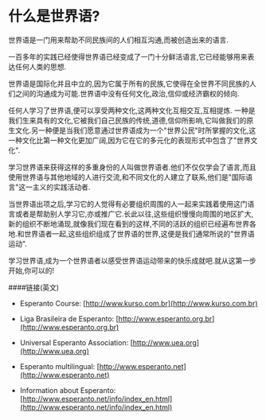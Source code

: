 ﻿什么是世界语?  
=================  
世界语是一门用来帮助不同民族间的人们相互沟通,而被创造出来的语言.  

一百多年的实践已经使得世界语已经变成了一门十分鲜活语言,它已经能够用来表达任何人类的思想.  

世界语是国际化并且中立的,因为它属于所有的民族,它使得在全世界不同民族的人们之间的沟通成为可能.世界语中没有任何文化,政治,信仰或经济霸权的倾向.  

任何人学习了世界语,便可以享受两种文化,这两种文化互相交互,互相提炼. 一种是我们生来具有的文化,它被我们自己民族的传统,道德,信仰所影响,它叫做我们的原生文化.另一种便是当我们愿意通过世界语成为一个"世界公民"时所掌握的文化,这一种文化比第一种文化更加广阔,因为它在它的多元化的表现形式中包含了"世界文化".  

学习世界语来获得这样的多重身份的人叫做世界语者.他们不仅仅学会了语言,而且使用世界语与其他地域的人进行交流,和不同文化的人建立了联系,他们是"国际语言"这一主义的实践活动者.  

当世界语出项之后,学习它的人觉得有必要组织周围的人一起来实践着使用这门语言或者是帮助别人学习它,亦或推广它.长此以往,这些组织慢慢向周围的地区扩大,新的组织不断地涌现,就像我们现在看到的这样,不同的活跃的组织已经遍布世界各地.和世界语者一起,这些组织组成了世界语的世界,这便是我们通常所说的"世界语运动".  

学习世界语,成为一个世界语者以感受世界语运动带来的快乐成就吧.就从这第一步开始,你可以的!  

####链接(英文)  

* Esperanto Course: [http://www.kurso.com.br](http://www.kurso.com.br)  

* Liga Brasileira de Esperanto: [http://www.esperanto.org.br](http://www.esperanto.org.br)  

* Universal Esperanto Association: [http://www.uea.org](http://www.uea.org)  

* Esperanto multilingual: [http://www.esperanto.net](http://www.esperanto.net)  

* Information about Esperanto: [http://www.esperanto.net/info/index_en.html](http://www.esperanto.net/info/index_en.html)  
